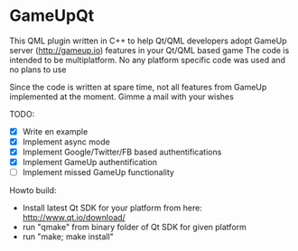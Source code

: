 # GameUpQt

This QML plugin written in C++ to help Qt/QML developers adopt GameUp server (http://gameup.io) features in your Qt/QML based game
The code is intended to be multiplatform. No any platform specific code was used and no plans to use

Since the code is written at spare time, not all features from GameUp implemented at the moment. Gimme a mail with your wishes

TODO:
- [x] Write en example
- [x] Implement async mode
- [x] Implement Google/Twitter/FB based authentifications
- [x] Implement GameUp authentification
- [ ] Implement missed GameUp functionality

Howto build:
 * Install latest Qt SDK for your platform from here: http://www.qt.io/download/
 * run "qmake" from binary folder of Qt SDK for given platform
 * run "make; make install"
